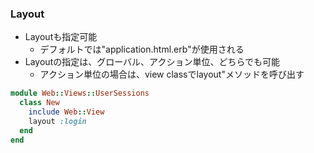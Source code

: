 ### Layout

* Layoutも指定可能
  * デフォルトでは"application.html.erb"が使用される
* Layoutの指定は、グローバル、アクション単位、どちらでも可能
  * アクション単位の場合は、view classでlayout"メソッドを呼び出す

```ruby
module Web::Views::UserSessions
  class New
    include Web::View
    layout :login
  end
end
```
